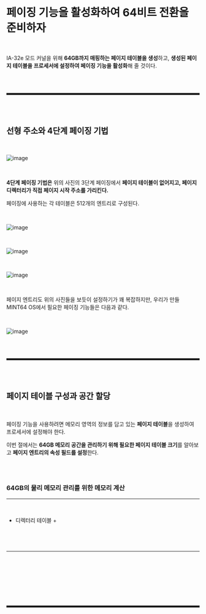 # 페이징 기능을 활성화하여 64비트 전환을 준비하자

<br>

IA-32e 모드 커널을 위해 **64GB까지 매핑하는 페이지 테이블을 생성**하고, **생성된 페이지 테이블을 프로세서에 설정하여 페이징 기능을 활성화**해 줄 것이다.

<br><br>
<hr style="border: 2px solid;">
<br><br>

## 선형 주소와 4단계 페이징 기법

<br>

![image](https://user-images.githubusercontent.com/52172169/196037348-7be342db-bc4a-41d6-9554-f142bde8ff74.png)

<br>

**4단계 페이징 기법은** 위의 사진의 3단계 페이징에서 **페이지 테이블이 없어지고, 페이지 디렉터리가 직접 페이지 시작 주소를 가리킨다.**

페이징에 사용하는 각 테이블은 512개의 엔트리로 구성된다. 

<br>

![image](https://user-images.githubusercontent.com/52172169/196037439-5e0d4258-2fa6-4642-8cc0-541396ddba4a.png)

<br>

![image](https://user-images.githubusercontent.com/52172169/196037856-a99793b1-79e1-4972-8f6c-51d0999ac4a8.png)

<br>

![image](https://user-images.githubusercontent.com/52172169/196037865-2281ef9c-9e35-48bc-871b-a6ee5da9913e.png)

<br>

페이지 엔트리도 위의 사진들을 보듯이 설정하기가 꽤 복잡하지만, 우리가 만들 MINT64 OS에서 필요한 페이징 기능들은 다음과 같다.

<br>

![image](https://user-images.githubusercontent.com/52172169/196037910-3b1df0d6-30f7-49f7-b7c9-9026b67ea153.png)

<br><br>
<hr style="border: 2px solid;">
<br><br>

## 페이지 테이블 구성과 공간 할당

<br>

페이징 기능을 사용하려면 메모리 영역의 정보를 담고 있는 **페이지 테이블**을 생성하여 프로세서에 설정해야 한다.

이번 절에서는 **64GB 메모리 공간을 관리하기 위해 필요한 페이지 테이블 크기**를 알아보고 **페이지 엔트리의 속성 필드를 설정**한다.

<br><br>

### 64GB의 물리 메모리 관리를 위한 메모리 계산
---

<br>

+ 디렉터리 테이블
  +  


<br><br>

### 
---

<br>


<br><br>


<br><br>
<hr style="border: 2px solid;">
<br><br>
